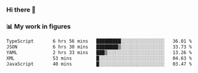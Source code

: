 ### Hi there 👋

### 📊 My work in figures

<!--START_SECTION:waka-->

```txt
TypeScript       6 hrs 56 mins   █████████░░░░░░░░░░░░░░░░   36.01 %
JSON             6 hrs 30 mins   ████████▒░░░░░░░░░░░░░░░░   33.73 %
YAML             2 hrs 33 mins   ███▒░░░░░░░░░░░░░░░░░░░░░   13.26 %
XML              53 mins         █░░░░░░░░░░░░░░░░░░░░░░░░   04.63 %
JavaScript       40 mins         █░░░░░░░░░░░░░░░░░░░░░░░░   03.47 %
```

<!--END_SECTION:waka-->

